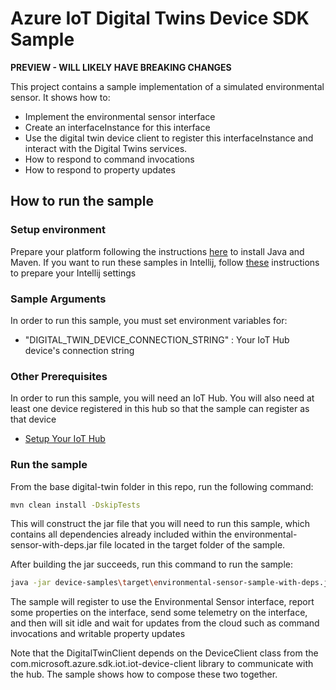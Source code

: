 # Azure IoT Digital Twins Device SDK Sample

**PREVIEW - WILL LIKELY HAVE BREAKING CHANGES**

This project contains a sample implementation of a simulated environmental sensor. It shows how to:

  * Implement the environmental sensor interface
  * Create an interfaceInstance for this interface
  * Use the digital twin device client to register this interfaceInstance and interact with the Digital Twins services.
  * How to respond to command invocations
  * How to respond to property updates

## How to run the sample

### Setup environment
Prepare your platform following the instructions [here][devbox-setup] to install Java and Maven.
If you want to run these samples in Intellij, follow [these][intellij-setup] instructions to prepare your Intellij settings

### Sample Arguments

In order to run this sample, you must set environment variables for:
- "DIGITAL_TWIN_DEVICE_CONNECTION_STRING" : Your IoT Hub device's connection string

### Other Prerequisites
In order to run this sample, you will need an IoT Hub. You will also need at least one device registered in this hub so that the sample can register as that device
* [Setup Your IoT Hub][lnk-setup-iot-hub]

### Run the sample

From the base digital-twin folder in this repo, run the following command:

```sh
mvn clean install -DskipTests
```

This will construct the jar file that you will need to run this sample, which contains all dependencies already included within the environmental-sensor-with-deps.jar file located in the target folder of the sample.

After building the jar succeeds, run this command to run the sample:
```sh
java -jar device-samples\target\environmental-sensor-sample-with-deps.jar
```

The sample will register to use the Environmental Sensor interface, report some properties on the interface, send some telemetry on the
interface, and then will sit idle and wait for updates from the cloud such as command invocations and writable property updates

Note that the DigitalTwinClient depends on the DeviceClient class from the com.microsoft.azure.sdk.iot.iot-device-client library to communicate with the hub. The sample shows how to compose these two together.

[lnk-setup-iot-hub]: https://aka.ms/howtocreateazureiothub
[devbox-setup]: ../doc/java-devbox-setup.md
[intellij-setup]: ../doc/building_sdk.md
